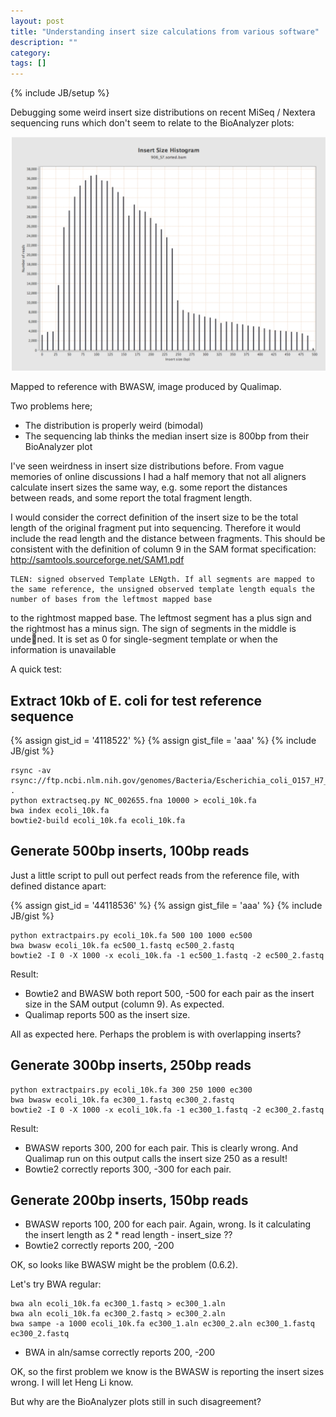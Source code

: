 ```yaml
---
layout: post
title: "Understanding insert size calculations from various software"
description: ""
category: 
tags: []
---
```

{% include JB/setup %}

Debugging some weird insert size distributions on recent MiSeq / Nextera sequencing runs which don't seem to relate to the BioAnalyzer plots:

![Weird insert sizes](/_images/2012-11-20-weird_insert_sizes.png)

Mapped to reference with BWASW, image produced by Qualimap.

Two problems here;
*	The distribution is properly weird (bimodal)
*	The sequencing lab thinks the median insert size is 800bp from their BioAnalyzer plot

I've seen weirdness in insert size distributions before. From vague memories of online discussions I had a half memory that not all aligners calculate insert sizes the same way, e.g. some report the distances between reads, and some report the total fragment length. 

I would consider the correct definition of the insert size to be the total length of the original fragment put into sequencing. Therefore it would include the read length and the distance between fragments. This should be consistent with the definition of column 9 in the SAM format specification: http://samtools.sourceforge.net/SAM1.pdf

	TLEN: signed observed Template LENgth. If all segments are mapped to the same reference, the unsigned observed template length equals the number of bases from the leftmost mapped base
to the rightmost mapped base. The leftmost segment has a plus sign and the rightmost has a minus sign. The sign of segments in the middle is undened. It is set as 0 for single-segment template or when the information is unavailable	

A quick test:

## Extract 10kb of E. coli for test reference sequence

{% assign gist_id = '4118522' %}
{% assign gist_file = 'aaa' %}
{% include JB/gist %}

	rsync -av rsync://ftp.ncbi.nlm.nih.gov/genomes/Bacteria/Escherichia_coli_O157_H7_EDL933_uid57831/NC_002655.fna .
	python extractseq.py NC_002655.fna 10000 > ecoli_10k.fa
	bwa index ecoli_10k.fa
	bowtie2-build ecoli_10k.fa ecoli_10k.fa

## Generate 500bp inserts, 100bp reads

Just a little script to pull out perfect reads from the reference file, with defined distance apart:

{% assign gist_id = '44118536' %}
{% assign gist_file = 'aaa' %}
{% include JB/gist %}

	python extractpairs.py ecoli_10k.fa 500 100 1000 ec500
	bwa bwasw ecoli_10k.fa ec500_1.fastq ec500_2.fastq
	bowtie2 -I 0 -X 1000 -x ecoli_10k.fa -1 ec500_1.fastq -2 ec500_2.fastq

Result:
*	Bowtie2 and BWASW both report 500, -500 for each pair as the insert size in the SAM output (column 9). As expected.
*	Qualimap reports 500 as the insert size.

All as expected here. Perhaps the problem is with overlapping inserts?

## Generate 300bp inserts, 250bp reads

	python extractpairs.py ecoli_10k.fa 300 250 1000 ec300
	bwa bwasw ecoli_10k.fa ec300_1.fastq ec300_2.fastq
	bowtie2 -I 0 -X 1000 -x ecoli_10k.fa -1 ec300_1.fastq -2 ec300_2.fastq

Result:
*	BWASW reports 300, 200 for each pair. This is clearly wrong. And Qualimap run on this output calls the insert size 250 as a result!
*	Bowtie2 correctly reports 300, -300 for each pair.

## Generate 200bp inserts, 150bp reads

*	BWASW reports 100, 200 for each pair. Again, wrong. Is it calculating the insert length as 2 * read length - insert_size ??
*	Bowtie2 correctly reports 200, -200

OK, so looks like BWASW might be the problem (0.6.2).

Let's try BWA regular:

	bwa aln ecoli_10k.fa ec300_1.fastq > ec300_1.aln
	bwa aln ecoli_10k.fa ec300_2.fastq > ec300_2.aln
	bwa sampe -a 1000 ecoli_10k.fa ec300_1.aln ec300_2.aln ec300_1.fastq ec300_2.fastq

*	BWA in aln/samse correctly reports 200, -200

OK, so the first problem we know is the BWASW is reporting the insert sizes wrong. I will let Heng Li know.

But why are the BioAnalyzer plots still in such disagreement?

